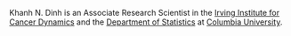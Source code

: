 Khanh N. Dinh is an Associate Research Scientist in the [Irving Institute for Cancer Dynamics](https://cancerdynamics.columbia.edu) and the [Department of Statistics](https://stat.columbia.edu) at [Columbia University](https://www.columbia.edu).
